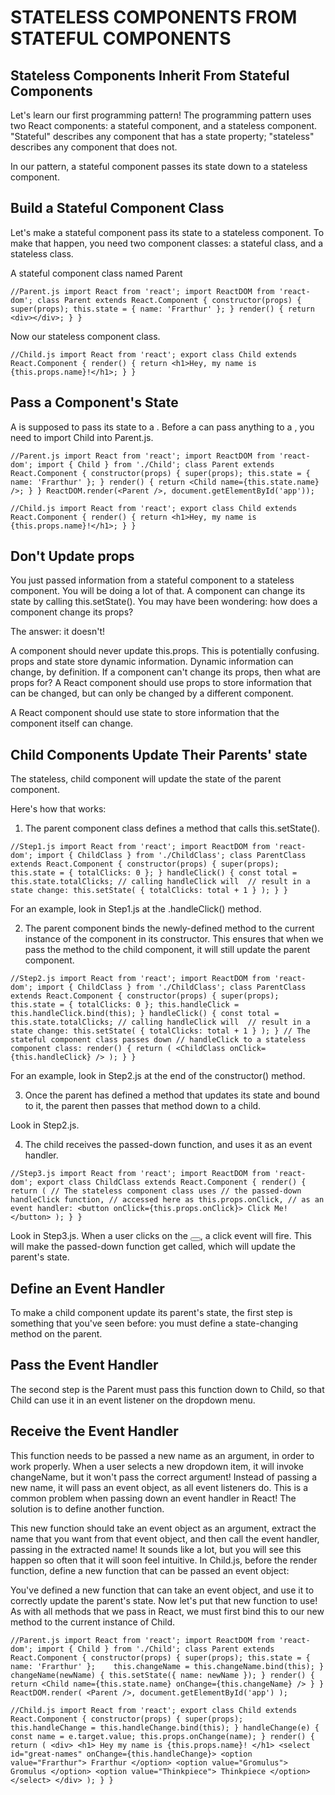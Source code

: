 # STATELESS COMPONENTS FROM STATEFUL COMPONENTS

## Stateless Components Inherit From Stateful Components
Let's learn our first programming pattern! The programming pattern uses two React components: a stateful component, and a stateless component. "Stateful" describes any component that has a state property; "stateless" describes any component that does not.

In our pattern, a stateful component passes its state down to a stateless component.


## Build a Stateful Component Class
Let's make a stateful component pass its state to a stateless component. To make that happen, you need two component classes: a stateful class, and a stateless class.

A stateful component class named Parent

`//Parent.js
import React from 'react';
import ReactDOM from 'react-dom';
class Parent extends React.Component {
  constructor(props) {
    super(props);
    this.state = { name: 'Frarthur' };
  }
  render() {
    return <div></div>;
  }
}`

Now our stateless component class.

`//Child.js
import React from 'react';
export class Child extends React.Component {
  render() {
    return <h1>Hey, my name is {this.props.name}!</h1>;
  }
}`


## Pass a Component's State
A <Parent /> is supposed to pass its state to a <Child />. Before a <Parent /> can pass anything to a <Child />, you need to import Child into Parent.js.

`//Parent.js
import React from 'react';
import ReactDOM from 'react-dom';
import { Child } from './Child';
class Parent extends React.Component {
  constructor(props) {
    super(props);
    this.state = { name: 'Frarthur' };
  }
  render() {
    return <Child name={this.state.name} />;
  }
}
ReactDOM.render(<Parent />, document.getElementById('app'));`

`//Child.js
import React from 'react';
export class Child extends React.Component {
  render() {
    return <h1>Hey, my name is {this.props.name}!</h1>;
  }
}`


## Don't Update props
You just passed information from a stateful component to a stateless component. You will be doing a lot of that. A component can change its state by calling this.setState(). You may have been wondering: how does a component change its props?

The answer: it doesn't!

A component should never update this.props. This is potentially confusing. props and state store dynamic information. Dynamic information can change, by definition. If a component can't change its props, then what are props for? A React component should use props to store information that can be changed, but can only be changed by a different component.

A React component should use state to store information that the component itself can change. 


## Child Components Update Their Parents' state
The stateless, child component will update the state of the parent component.

Here's how that works:

1. The parent component class defines a method that calls this.setState().

`//Step1.js
import React from 'react';
import ReactDOM from 'react-dom';
import { ChildClass } from './ChildClass';
class ParentClass extends React.Component {
  constructor(props) {
    super(props);
    this.state = { totalClicks: 0 };
  }
  handleClick() {
    const total = this.state.totalClicks;
    // calling handleClick will 
    // result in a state change:
    this.setState(
      { totalClicks: total + 1 }
    );
  }
}`

For an example, look in Step1.js at the .handleClick() method.

2. The parent component binds the newly-defined method to the current instance of the component in its constructor. This ensures that when we pass the method to the child component, it will still update the parent component.

`//Step2.js
import React from 'react';
import ReactDOM from 'react-dom';
import { ChildClass } from './ChildClass';
class ParentClass extends React.Component {
  constructor(props) {
    super(props);
    this.state = { totalClicks: 0 };
    this.handleClick = this.handleClick.bind(this);
  }
  handleClick() {
    const total = this.state.totalClicks;
    // calling handleClick will 
    // result in a state change:
    this.setState(
      { totalClicks: total + 1 }
    );
  }
  // The stateful component class passes down
  // handleClick to a stateless component class:
  render() {
    return (
      <ChildClass onClick={this.handleClick} />
    );
  }
}`

For an example, look in Step2.js at the end of the constructor() method.

3. Once the parent has defined a method that updates its state and bound to it, the parent then passes that method down to a child.

Look in Step2.js.

4. The child receives the passed-down function, and uses it as an event handler.

`//Step3.js
import React from 'react';
import ReactDOM from 'react-dom';
export class ChildClass extends React.Component {
  render() {
    return (
      // The stateless component class uses
      // the passed-down handleClick function,
      // accessed here as this.props.onClick,
      // as an event handler:
      <button onClick={this.props.onClick}>
        Click Me!
      </button>
    );
  }
}`

Look in Step3.js. When a user clicks on the <button></button>, a click event will fire. This will make the passed-down function get called, which will update the parent's state.


## Define an Event Handler
To make a child component update its parent's state, the first step is something that you've seen before: you must define a state-changing method on the parent.


## Pass the Event Handler
The second step is the Parent must pass this function down to Child, so that Child can use it in an event listener on the dropdown menu.


## Receive the Event Handler
This function needs to be passed a new name as an argument, in order to work properly. When a user selects a new dropdown item, it will invoke changeName, but it won't pass the correct argument! Instead of passing a new name, it will pass an event object, as all event listeners do. This is a common problem when passing down an event handler in React! The solution is to define another function.

This new function should take an event object as an argument, extract the name that you want from that event object, and then call the event handler, passing in the extracted name! It sounds like a lot, but you will see this happen so often that it will soon feel intuitive. In Child.js, before the render function, define a new function that can be passed an event object:

You've defined a new function that can take an event object, and use it to correctly update the parent's state. Now let's put that new function to use! As with all methods that we pass in React, we must first bind this to our new method to the current instance of Child.


`//Parent.js
import React from 'react';
import ReactDOM from 'react-dom';
import { Child } from './Child';
class Parent extends React.Component {
  constructor(props) {
    super(props);
    this.state = { name: 'Frarthur' };   
    this.changeName = this.changeName.bind(this);
  }  
  changeName(newName) {
    this.setState({
      name: newName
    });
  }
  render() {
    return <Child name={this.state.name} onChange={this.changeName} />
  }
}
ReactDOM.render(
	<Parent />,
	document.getElementById('app')
);`

`//Child.js
import React from 'react';
export class Child extends React.Component {
  constructor(props) {
    super(props);    
    this.handleChange = this.handleChange.bind(this);
  }
  handleChange(e) {
    const name = e.target.value;
    this.props.onChange(name);
  }
  render() {
    return (
      <div>
        <h1>
          Hey my name is {this.props.name}!
        </h1>
        <select id="great-names" onChange={this.handleChange}>
          <option value="Frarthur">
            Frarthur
          </option>
          <option value="Gromulus">
            Gromulus
          </option>
          <option value="Thinkpiece">
            Thinkpiece
          </option>
        </select>
      </div>
    );
  }
}`

